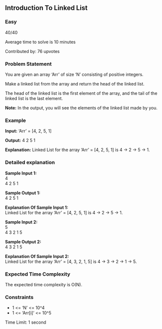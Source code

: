 <h2>Introduction To Linked List</h2>
<h3>Easy</h3>
<p>40/40</p>
<p>Average time to solve is 10 minutes</p>
<p>Contributed by: 76 upvotes</p>

<h3>Problem Statement</h3>
<p>You are given an array ‘Arr’ of size ‘N’ consisting of positive integers.</p>

<p>Make a linked list from the array and return the head of the linked list.</p>

<p>The head of the linked list is the first element of the array, and the tail of the linked list is the last element.</p>

<p><strong>Note:</strong> In the output, you will see the elements of the linked list made by you.</p>

<h3>Example</h3>
<p><strong>Input:</strong> ‘Arr’ = [4, 2, 5, 1]</p>
<p><strong>Output:</strong> 4 2 5 1</p>
<p><strong>Explanation:</strong> Linked List for the array ‘Arr’ = [4, 2, 5, 1] is 4 -> 2 -> 5 -> 1.</p>

<h3>Detailed explanation</h3>
<p><strong>Sample Input 1:</strong><br>
4<br>
4 2 5 1</p>

<p><strong>Sample Output 1:</strong><br>
4 2 5 1</p>

<p><strong>Explanation Of Sample Input 1:</strong><br>
Linked List for the array ‘Arr’ = [4, 2, 5, 1] is 4 -> 2 -> 5 -> 1.</p>

<p><strong>Sample Input 2:</strong><br>
5<br>
4 3 2 1 5</p>

<p><strong>Sample Output 2:</strong><br>
4 3 2 1 5</p>

<p><strong>Explanation Of Sample Input 2:</strong><br>
Linked List for the array ‘Arr’ = [4, 3, 2, 1, 5] is 4 -> 3 -> 2 -> 1 -> 5.</p>

<h3>Expected Time Complexity</h3>
<p>The expected time complexity is O(N).</p>

<h3>Constraints</h3>
<ul>
  <li>1 <= ‘N’ <= 10^4</li>
  <li>1 <= ‘Arr[i]’ <= 10^5</li>
</ul>

<p>Time Limit: 1 second</p>
